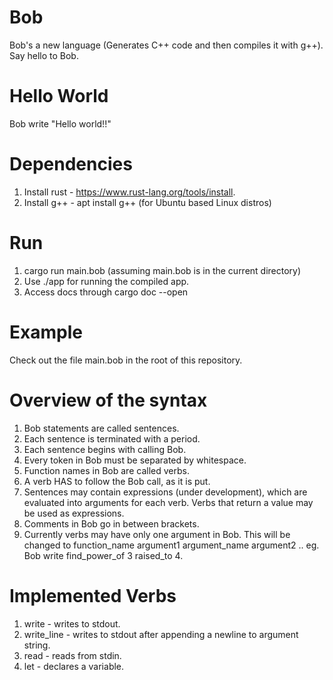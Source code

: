 # Bob
Bob's a new language (Generates C++ code and then compiles it with g++). Say hello to Bob.

# Hello World
Bob write "Hello world!!"

# Dependencies
1. Install rust - https://www.rust-lang.org/tools/install.
2. Install g++ - apt install g++ (for Ubuntu based Linux distros)

# Run
1. cargo run main.bob (assuming main.bob is in the current directory)
2. Use ./app for running the compiled app.
3. Access docs through cargo doc --open

# Example
Check out the file main.bob in the root of this repository.

# Overview of the syntax
1. Bob statements are called sentences.
2. Each sentence is terminated with a period.
3. Each sentence begins with calling Bob.
4. Every token in Bob must be separated by whitespace.
5. Function names in Bob are called verbs.
6. A verb HAS to follow the Bob call, as it is put.
7. Sentences may contain expressions (under development), which are evaluated into arguments for each verb. Verbs that return a value may be used as expressions.
8. Comments in Bob go in between brackets.
9. Currently verbs may have only one argument in Bob. This will be changed to function_name argument1 argument_name argument2 ..
   eg. Bob write find_power_of 3 raised_to 4.

# Implemented Verbs
1. write - writes to stdout.
2. write_line - writes to stdout after appending a newline to argument string.
3. read - reads from stdin.
4. let - declares a variable.

